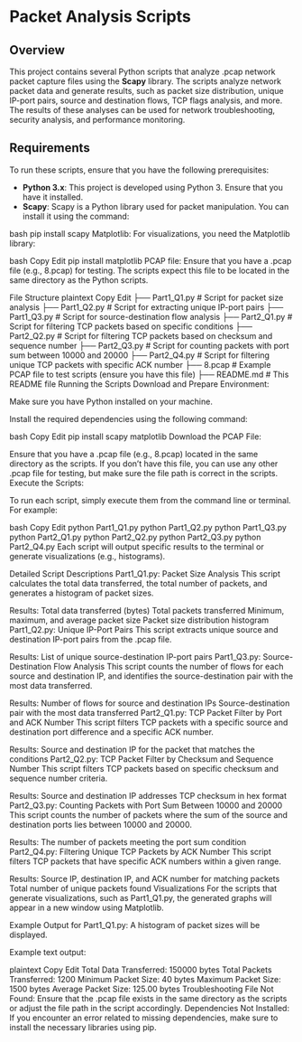 # Packet Analysis Scripts

## Overview

This project contains several Python scripts that analyze .pcap network packet capture files using the **Scapy** library. The scripts analyze network packet data and generate results, such as packet size distribution, unique IP-port pairs, source and destination flows, TCP flags analysis, and more. The results of these analyses can be used for network troubleshooting, security analysis, and performance monitoring.

## Requirements

To run these scripts, ensure that you have the following prerequisites:

- **Python 3.x**: This project is developed using Python 3. Ensure that you have it installed.
- **Scapy**: Scapy is a Python library used for packet manipulation. You can install it using the command:

  
bash
  pip install scapy
Matplotlib: For visualizations, you need the Matplotlib library:

bash
Copy
Edit
pip install matplotlib
PCAP file: Ensure that you have a .pcap file (e.g., 8.pcap) for testing. The scripts expect this file to be located in the same directory as the Python scripts.

File Structure
plaintext
Copy
Edit
├── Part1_Q1.py            # Script for packet size analysis
├── Part1_Q2.py            # Script for extracting unique IP-port pairs
├── Part1_Q3.py            # Script for source-destination flow analysis
├── Part2_Q1.py            # Script for filtering TCP packets based on specific conditions
├── Part2_Q2.py            # Script for filtering TCP packets based on checksum and sequence number
├── Part2_Q3.py            # Script for counting packets with port sum between 10000 and 20000
├── Part2_Q4.py            # Script for filtering unique TCP packets with specific ACK number
├── 8.pcap                 # Example PCAP file to test scripts (ensure you have this file)
├── README.md              # This README file
Running the Scripts
Download and Prepare Environment:

Make sure you have Python installed on your machine.

Install the required dependencies using the following command:

bash
Copy
Edit
pip install scapy matplotlib
Download the PCAP File:

Ensure that you have a .pcap file (e.g., 8.pcap) located in the same directory as the scripts. If you don’t have this file, you can use any other .pcap file for testing, but make sure the file path is correct in the scripts.
Execute the Scripts:

To run each script, simply execute them from the command line or terminal. For example:

bash
Copy
Edit
python Part1_Q1.py
python Part1_Q2.py
python Part1_Q3.py
python Part2_Q1.py
python Part2_Q2.py
python Part2_Q3.py
python Part2_Q4.py
Each script will output specific results to the terminal or generate visualizations (e.g., histograms).

Detailed Script Descriptions
Part1_Q1.py: Packet Size Analysis
This script calculates the total data transferred, the total number of packets, and generates a histogram of packet sizes.

Results:
Total data transferred (bytes)
Total packets transferred
Minimum, maximum, and average packet size
Packet size distribution histogram
Part1_Q2.py: Unique IP-Port Pairs
This script extracts unique source and destination IP-port pairs from the .pcap file.

Results:
List of unique source-destination IP-port pairs
Part1_Q3.py: Source-Destination Flow Analysis
This script counts the number of flows for each source and destination IP, and identifies the source-destination pair with the most data transferred.

Results:
Number of flows for source and destination IPs
Source-destination pair with the most data transferred
Part2_Q1.py: TCP Packet Filter by Port and ACK Number
This script filters TCP packets with a specific source and destination port difference and a specific ACK number.

Results:
Source and destination IP for the packet that matches the conditions
Part2_Q2.py: TCP Packet Filter by Checksum and Sequence Number
This script filters TCP packets based on specific checksum and sequence number criteria.

Results:
Source and destination IP addresses
TCP checksum in hex format
Part2_Q3.py: Counting Packets with Port Sum Between 10000 and 20000
This script counts the number of packets where the sum of the source and destination ports lies between 10000 and 20000.

Results:
The number of packets meeting the port sum condition
Part2_Q4.py: Filtering Unique TCP Packets by ACK Number
This script filters TCP packets that have specific ACK numbers within a given range.

Results:
Source IP, destination IP, and ACK number for matching packets
Total number of unique packets found
Visualizations
For the scripts that generate visualizations, such as Part1_Q1.py, the generated graphs will appear in a new window using Matplotlib.

Example Output for Part1_Q1.py:
A histogram of packet sizes will be displayed.

Example text output:

plaintext
Copy
Edit
Total Data Transferred: 150000 bytes
Total Packets Transferred: 1200
Minimum Packet Size: 40 bytes
Maximum Packet Size: 1500 bytes
Average Packet Size: 125.00 bytes
Troubleshooting
File Not Found: Ensure that the .pcap file exists in the same directory as the scripts or adjust the file path in the script accordingly.
Dependencies Not Installed: If you encounter an error related to missing dependencies, make sure to install the necessary libraries using pip.
